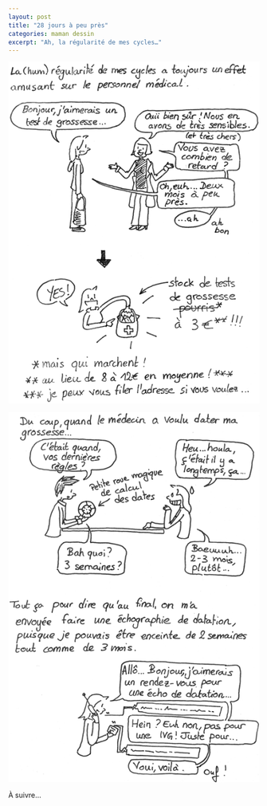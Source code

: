```yaml
---
layout: post
title: "28 jours à peu près"
categories: maman dessin
excerpt: "Ah, la régularité de mes cycles…"
---
```



![](/img/2013/130709a.png)

![](/img/2013/130709b.png)

À suivre…

